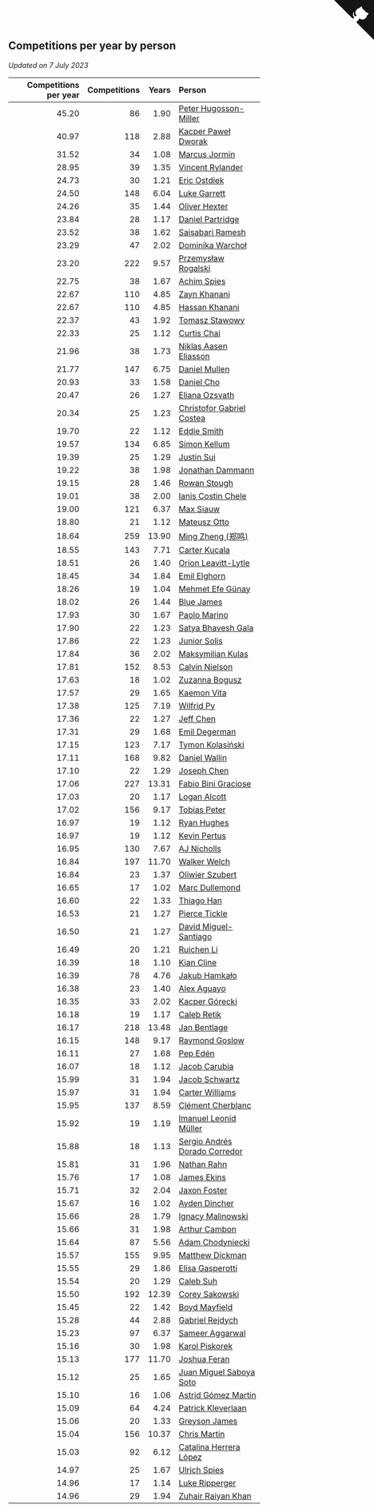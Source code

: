 ## Competitions per year by person

*Updated on  7 July 2023*

| Competitions per year | Competitions | Years | Person |
| ---: | ---: | ---: | :--- |
| 45.20 | 86 | 1.90 | [Peter Hugosson-Miller](https://www.worldcubeassociation.org/persons/2021HUGO01) |
| 40.97 | 118 | 2.88 | [Kacper Paweł Dworak](https://www.worldcubeassociation.org/persons/2020DWOR01) |
| 31.52 | 34 | 1.08 | [Marcus Jormin](https://www.worldcubeassociation.org/persons/2022JORM01) |
| 28.95 | 39 | 1.35 | [Vincent Rylander](https://www.worldcubeassociation.org/persons/2022RYLA01) |
| 24.73 | 30 | 1.21 | [Eric Ostdiek](https://www.worldcubeassociation.org/persons/2022OSTD01) |
| 24.50 | 148 | 6.04 | [Luke Garrett](https://www.worldcubeassociation.org/persons/2017GARR05) |
| 24.26 | 35 | 1.44 | [Oliver Hexter](https://www.worldcubeassociation.org/persons/2022HEXT01) |
| 23.84 | 28 | 1.17 | [Daniel Partridge](https://www.worldcubeassociation.org/persons/2022PART02) |
| 23.52 | 38 | 1.62 | [Saisabari Ramesh](https://www.worldcubeassociation.org/persons/2021RAME01) |
| 23.29 | 47 | 2.02 | [Dominika Warchoł](https://www.worldcubeassociation.org/persons/2021WARC01) |
| 23.20 | 222 | 9.57 | [Przemysław Rogalski](https://www.worldcubeassociation.org/persons/2013ROGA02) |
| 22.75 | 38 | 1.67 | [Achim Spies](https://www.worldcubeassociation.org/persons/2021SPIE01) |
| 22.67 | 110 | 4.85 | [Zayn Khanani](https://www.worldcubeassociation.org/persons/2018KHAN28) |
| 22.67 | 110 | 4.85 | [Hassan Khanani](https://www.worldcubeassociation.org/persons/2018KHAN26) |
| 22.37 | 43 | 1.92 | [Tomasz Stawowy](https://www.worldcubeassociation.org/persons/2021STAW01) |
| 22.33 | 25 | 1.12 | [Curtis Chai](https://www.worldcubeassociation.org/persons/2022CHAI02) |
| 21.96 | 38 | 1.73 | [Niklas Aasen Eliasson](https://www.worldcubeassociation.org/persons/2021ELIA01) |
| 21.77 | 147 | 6.75 | [Daniel Mullen](https://www.worldcubeassociation.org/persons/2016MULL04) |
| 20.93 | 33 | 1.58 | [Daniel Cho](https://www.worldcubeassociation.org/persons/2021CHOD01) |
| 20.47 | 26 | 1.27 | [Eliana Ozsvath](https://www.worldcubeassociation.org/persons/2022OZSV01) |
| 20.34 | 25 | 1.23 | [Christofor Gabriel Costea](https://www.worldcubeassociation.org/persons/2022COST03) |
| 19.70 | 22 | 1.12 | [Eddie Smith](https://www.worldcubeassociation.org/persons/2022SMIT20) |
| 19.57 | 134 | 6.85 | [Simon Kellum](https://www.worldcubeassociation.org/persons/2016KELL12) |
| 19.39 | 25 | 1.29 | [Justin Sui](https://www.worldcubeassociation.org/persons/2022SUIJ01) |
| 19.22 | 38 | 1.98 | [Jonathan Dammann](https://www.worldcubeassociation.org/persons/2021DAMM01) |
| 19.15 | 28 | 1.46 | [Rowan Stough](https://www.worldcubeassociation.org/persons/2022STOU01) |
| 19.01 | 38 | 2.00 | [Ianis Costin Chele](https://www.worldcubeassociation.org/persons/2021CHEL01) |
| 19.00 | 121 | 6.37 | [Max Siauw](https://www.worldcubeassociation.org/persons/2017SIAU02) |
| 18.80 | 21 | 1.12 | [Mateusz Otto](https://www.worldcubeassociation.org/persons/2022OTTO01) |
| 18.64 | 259 | 13.90 | [Ming Zheng (郑鸣)](https://www.worldcubeassociation.org/persons/2009ZHEN11) |
| 18.55 | 143 | 7.71 | [Carter Kucala](https://www.worldcubeassociation.org/persons/2015KUCA01) |
| 18.51 | 26 | 1.40 | [Orion Leavitt-Lytle](https://www.worldcubeassociation.org/persons/2022LEAV01) |
| 18.45 | 34 | 1.84 | [Emil Elghorn](https://www.worldcubeassociation.org/persons/2021ELGH01) |
| 18.26 | 19 | 1.04 | [Mehmet Efe Günay](https://www.worldcubeassociation.org/persons/2022GUNA05) |
| 18.02 | 26 | 1.44 | [Blue James](https://www.worldcubeassociation.org/persons/2022JAME01) |
| 17.93 | 30 | 1.67 | [Paolo Marino](https://www.worldcubeassociation.org/persons/2021MARI04) |
| 17.90 | 22 | 1.23 | [Satya Bhavesh Gala](https://www.worldcubeassociation.org/persons/2022GALA03) |
| 17.86 | 22 | 1.23 | [Junior Solis](https://www.worldcubeassociation.org/persons/2022SOLI03) |
| 17.84 | 36 | 2.02 | [Maksymilian Kulas](https://www.worldcubeassociation.org/persons/2021KULA02) |
| 17.81 | 152 | 8.53 | [Calvin Nielson](https://www.worldcubeassociation.org/persons/2014NIEL03) |
| 17.63 | 18 | 1.02 | [Zuzanna Bogusz](https://www.worldcubeassociation.org/persons/2022BOGU01) |
| 17.57 | 29 | 1.65 | [Kaemon Vita](https://www.worldcubeassociation.org/persons/2021VITA01) |
| 17.38 | 125 | 7.19 | [Wilfrid Py](https://www.worldcubeassociation.org/persons/2016PYWI01) |
| 17.36 | 22 | 1.27 | [Jeff Chen](https://www.worldcubeassociation.org/persons/2022CHEN19) |
| 17.31 | 29 | 1.68 | [Emil Degerman](https://www.worldcubeassociation.org/persons/2021DEGE01) |
| 17.15 | 123 | 7.17 | [Tymon Kolasiński](https://www.worldcubeassociation.org/persons/2016KOLA02) |
| 17.11 | 168 | 9.82 | [Daniel Wallin](https://www.worldcubeassociation.org/persons/2013WALL03) |
| 17.10 | 22 | 1.29 | [Joseph Chen](https://www.worldcubeassociation.org/persons/2022CHEN16) |
| 17.06 | 227 | 13.31 | [Fabio Bini Graciose](https://www.worldcubeassociation.org/persons/2010GRAC02) |
| 17.03 | 20 | 1.17 | [Logan Alcott](https://www.worldcubeassociation.org/persons/2022ALCO02) |
| 17.02 | 156 | 9.17 | [Tobias Peter](https://www.worldcubeassociation.org/persons/2014PETE03) |
| 16.97 | 19 | 1.12 | [Ryan Hughes](https://www.worldcubeassociation.org/persons/2022HUGH04) |
| 16.97 | 19 | 1.12 | [Kevin Pertus](https://www.worldcubeassociation.org/persons/2022PERT01) |
| 16.95 | 130 | 7.67 | [AJ Nicholls](https://www.worldcubeassociation.org/persons/2015NICH04) |
| 16.84 | 197 | 11.70 | [Walker Welch](https://www.worldcubeassociation.org/persons/2011WELC01) |
| 16.84 | 23 | 1.37 | [Oliwier Szubert](https://www.worldcubeassociation.org/persons/2022SZUB01) |
| 16.65 | 17 | 1.02 | [Marc Dullemond](https://www.worldcubeassociation.org/persons/2022DULL01) |
| 16.60 | 22 | 1.33 | [Thiago Han](https://www.worldcubeassociation.org/persons/2022HANT01) |
| 16.53 | 21 | 1.27 | [Pierce Tickle](https://www.worldcubeassociation.org/persons/2022TICK01) |
| 16.50 | 21 | 1.27 | [David Miguel-Santiago](https://www.worldcubeassociation.org/persons/2022MIGU02) |
| 16.49 | 20 | 1.21 | [Ruichen Li](https://www.worldcubeassociation.org/persons/2022LIRU02) |
| 16.39 | 18 | 1.10 | [Kian Cline](https://www.worldcubeassociation.org/persons/2022CLIN01) |
| 16.39 | 78 | 4.76 | [Jakub Hamkało](https://www.worldcubeassociation.org/persons/2018HAMK01) |
| 16.38 | 23 | 1.40 | [Alex Aguayo](https://www.worldcubeassociation.org/persons/2022AGUA01) |
| 16.35 | 33 | 2.02 | [Kacper Górecki](https://www.worldcubeassociation.org/persons/2021GORE01) |
| 16.18 | 19 | 1.17 | [Caleb Retik](https://www.worldcubeassociation.org/persons/2022RETI01) |
| 16.17 | 218 | 13.48 | [Jan Bentlage](https://www.worldcubeassociation.org/persons/2010BENT01) |
| 16.15 | 148 | 9.17 | [Raymond Goslow](https://www.worldcubeassociation.org/persons/2014GOSL01) |
| 16.11 | 27 | 1.68 | [Pep Edén](https://www.worldcubeassociation.org/persons/2021EDEN01) |
| 16.07 | 18 | 1.12 | [Jacob Carubia](https://www.worldcubeassociation.org/persons/2022CARU02) |
| 15.99 | 31 | 1.94 | [Jacob Schwartz](https://www.worldcubeassociation.org/persons/2021SCHW01) |
| 15.97 | 31 | 1.94 | [Carter Williams](https://www.worldcubeassociation.org/persons/2021WILL06) |
| 15.95 | 137 | 8.59 | [Clément Cherblanc](https://www.worldcubeassociation.org/persons/2014CHER05) |
| 15.92 | 19 | 1.19 | [Imanuel Leonid Müller](https://www.worldcubeassociation.org/persons/2022MULL02) |
| 15.88 | 18 | 1.13 | [Sergio Andrés Dorado Corredor](https://www.worldcubeassociation.org/persons/2022CORR05) |
| 15.81 | 31 | 1.96 | [Nathan Rahn](https://www.worldcubeassociation.org/persons/2021RAHN01) |
| 15.76 | 17 | 1.08 | [James Ekins](https://www.worldcubeassociation.org/persons/2022EKIN01) |
| 15.71 | 32 | 2.04 | [Jaxon Foster](https://www.worldcubeassociation.org/persons/2021FOST01) |
| 15.67 | 16 | 1.02 | [Ayden Dincher](https://www.worldcubeassociation.org/persons/2022DINC01) |
| 15.66 | 28 | 1.79 | [Ignacy Malinowski](https://www.worldcubeassociation.org/persons/2021MALI02) |
| 15.66 | 31 | 1.98 | [Arthur Cambon](https://www.worldcubeassociation.org/persons/2021CAMB01) |
| 15.64 | 87 | 5.56 | [Adam Chodyniecki](https://www.worldcubeassociation.org/persons/2017CHOD02) |
| 15.57 | 155 | 9.95 | [Matthew Dickman](https://www.worldcubeassociation.org/persons/2013DICK01) |
| 15.55 | 29 | 1.86 | [Elisa Gasperotti](https://www.worldcubeassociation.org/persons/2021GASP01) |
| 15.54 | 20 | 1.29 | [Caleb Suh](https://www.worldcubeassociation.org/persons/2022SUHC01) |
| 15.50 | 192 | 12.39 | [Corey Sakowski](https://www.worldcubeassociation.org/persons/2011SAKO01) |
| 15.45 | 22 | 1.42 | [Boyd Mayfield](https://www.worldcubeassociation.org/persons/2022MAYF01) |
| 15.28 | 44 | 2.88 | [Gabriel Rejdych](https://www.worldcubeassociation.org/persons/2020REJD01) |
| 15.23 | 97 | 6.37 | [Sameer Aggarwal](https://www.worldcubeassociation.org/persons/2017AGGA01) |
| 15.16 | 30 | 1.98 | [Karol Piskorek](https://www.worldcubeassociation.org/persons/2021PISK01) |
| 15.13 | 177 | 11.70 | [Joshua Feran](https://www.worldcubeassociation.org/persons/2011FERA01) |
| 15.12 | 25 | 1.65 | [Juan Miguel Saboya Soto](https://www.worldcubeassociation.org/persons/2021SOTO01) |
| 15.10 | 16 | 1.06 | [Astrid Gómez Martin](https://www.worldcubeassociation.org/persons/2022MART26) |
| 15.09 | 64 | 4.24 | [Patrick Kleverlaan](https://www.worldcubeassociation.org/persons/2019KLEV01) |
| 15.06 | 20 | 1.33 | [Greyson James](https://www.worldcubeassociation.org/persons/2022JAME02) |
| 15.04 | 156 | 10.37 | [Chris Martin](https://www.worldcubeassociation.org/persons/2013MART03) |
| 15.03 | 92 | 6.12 | [Catalina Herrera López](https://www.worldcubeassociation.org/persons/2017LOPE31) |
| 14.97 | 25 | 1.67 | [Ulrich Spies](https://www.worldcubeassociation.org/persons/2021SPIE02) |
| 14.96 | 17 | 1.14 | [Luke Ripperger](https://www.worldcubeassociation.org/persons/2022RIPP01) |
| 14.96 | 29 | 1.94 | [Zuhair Raiyan Khan](https://www.worldcubeassociation.org/persons/2021KHAN05) |


<a href="https://github.com/jonatanklosko/wca_statistics" class="github-corner" aria-label="View source on Github"><svg width="80" height="80" viewBox="0 0 250 250" style="fill:#151513; color:#fff; position: absolute; top: 0; border: 0; right: 0;" aria-hidden="true"><path d="M0,0 L115,115 L130,115 L142,142 L250,250 L250,0 Z"></path><path d="M128.3,109.0 C113.8,99.7 119.0,89.6 119.0,89.6 C122.0,82.7 120.5,78.6 120.5,78.6 C119.2,72.0 123.4,76.3 123.4,76.3 C127.3,80.9 125.5,87.3 125.5,87.3 C122.9,97.6 130.6,101.9 134.4,103.2" fill="currentColor" style="transform-origin: 130px 106px;" class="octo-arm"></path><path d="M115.0,115.0 C114.9,115.1 118.7,116.5 119.8,115.4 L133.7,101.6 C136.9,99.2 139.9,98.4 142.2,98.6 C133.8,88.0 127.5,74.4 143.8,58.0 C148.5,53.4 154.0,51.2 159.7,51.0 C160.3,49.4 163.2,43.6 171.4,40.1 C171.4,40.1 176.1,42.5 178.8,56.2 C183.1,58.6 187.2,61.8 190.9,65.4 C194.5,69.0 197.7,73.2 200.1,77.6 C213.8,80.2 216.3,84.9 216.3,84.9 C212.7,93.1 206.9,96.0 205.4,96.6 C205.1,102.4 203.0,107.8 198.3,112.5 C181.9,128.9 168.3,122.5 157.7,114.1 C157.9,116.9 156.7,120.9 152.7,124.9 L141.0,136.5 C139.8,137.7 141.6,141.9 141.8,141.8 Z" fill="currentColor" class="octo-body"></path></svg></a><style>.github-corner:hover .octo-arm{animation:octocat-wave 560ms ease-in-out}@keyframes octocat-wave{0%,100%{transform:rotate(0)}20%,60%{transform:rotate(-25deg)}40%,80%{transform:rotate(10deg)}}@media (max-width:500px){.github-corner:hover .octo-arm{animation:none}.github-corner .octo-arm{animation:octocat-wave 560ms ease-in-out}}</style>

